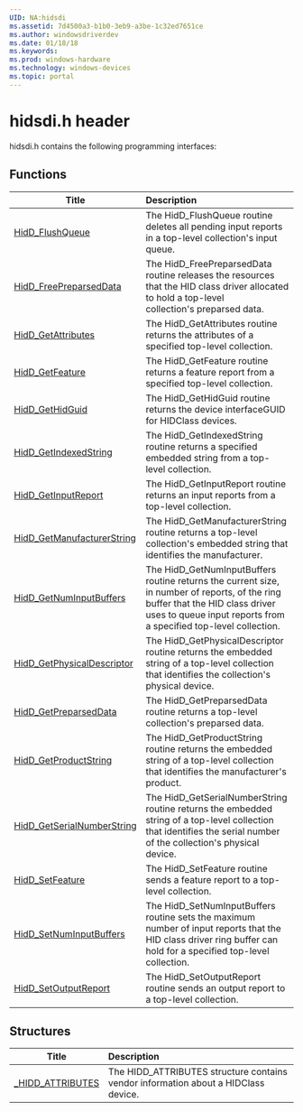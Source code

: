 ```yaml
---
UID: NA:hidsdi
ms.assetid: 7d4500a3-b1b0-3eb9-a3be-1c32ed7651ce
ms.author: windowsdriverdev
ms.date: 01/18/18
ms.keywords: 
ms.prod: windows-hardware
ms.technology: windows-devices
ms.topic: portal
---
```


# hidsdi.h header



hidsdi.h contains the following programming interfaces:





## Functions
| Title | Description |
| ---- |:---- |
| [HidD_FlushQueue](nf-hidsdi-hidd_flushqueue.md) | The HidD_FlushQueue routine deletes all pending input reports in a top-level collection's input queue. |
| [HidD_FreePreparsedData](nf-hidsdi-hidd_freepreparseddata.md) | The HidD_FreePreparsedData routine releases the resources that the HID class driver allocated to hold a top-level collection's preparsed data. |
| [HidD_GetAttributes](nf-hidsdi-hidd_getattributes.md) | The HidD_GetAttributes routine returns the attributes of a specified top-level collection. |
| [HidD_GetFeature](nf-hidsdi-hidd_getfeature.md) | The HidD_GetFeature routine returns a feature report from a specified top-level collection. |
| [HidD_GetHidGuid](nf-hidsdi-hidd_gethidguid.md) | The HidD_GetHidGuid routine returns the device interfaceGUID for HIDClass devices. |
| [HidD_GetIndexedString](nf-hidsdi-hidd_getindexedstring.md) | The HidD_GetIndexedString routine returns a specified embedded string from a top-level collection. |
| [HidD_GetInputReport](nf-hidsdi-hidd_getinputreport.md) | The HidD_GetInputReport routine returns an input reports from a top-level collection. |
| [HidD_GetManufacturerString](nf-hidsdi-hidd_getmanufacturerstring.md) | The HidD_GetManufacturerString routine returns a top-level collection's embedded string that identifies the manufacturer. |
| [HidD_GetNumInputBuffers](nf-hidsdi-hidd_getnuminputbuffers.md) | The HidD_GetNumInputBuffers routine returns the current size, in number of reports, of the ring buffer that the HID class driver uses to queue input reports from a specified top-level collection. |
| [HidD_GetPhysicalDescriptor](nf-hidsdi-hidd_getphysicaldescriptor.md) | The HidD_GetPhysicalDescriptor routine returns the embedded string of a top-level collection that identifies the collection's physical device. |
| [HidD_GetPreparsedData](nf-hidsdi-hidd_getpreparseddata.md) | The HidD_GetPreparsedData routine returns a top-level collection's preparsed data. |
| [HidD_GetProductString](nf-hidsdi-hidd_getproductstring.md) | The HidD_GetProductString routine returns the embedded string of a top-level collection that identifies the manufacturer's product. |
| [HidD_GetSerialNumberString](nf-hidsdi-hidd_getserialnumberstring.md) | The HidD_GetSerialNumberString routine returns the embedded string of a top-level collection that identifies the serial number of the collection's physical device. |
| [HidD_SetFeature](nf-hidsdi-hidd_setfeature.md) | The HidD_SetFeature routine sends a feature report to a top-level collection. |
| [HidD_SetNumInputBuffers](nf-hidsdi-hidd_setnuminputbuffers.md) | The HidD_SetNumInputBuffers routine sets the maximum number of input reports that the HID class driver ring buffer can hold for a specified top-level collection. |
| [HidD_SetOutputReport](nf-hidsdi-hidd_setoutputreport.md) | The HidD_SetOutputReport routine sends an output report to a top-level collection. |



## Structures
| Title | Description |
| ---- |:---- |
| [_HIDD_ATTRIBUTES](ns-hidsdi-_hidd_attributes.md) | The HIDD_ATTRIBUTES structure contains vendor information about a HIDClass device. |